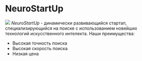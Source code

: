# NeuroStartUp
![][def]
*NeuroStartUp* - динамически развивающийся стартап, специализирующийся на поиске с использованием новейших технологий искусственного интелекта.
Наши преимущества:
* Высокая точность поиска
* Высокая скорость поиска
* Низкая цена

[def]: https://netology-code.github.io/git-homeworks/introduction/assets/logo.png